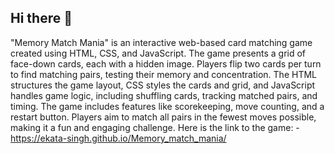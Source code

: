 ## Hi there 👋
"Memory Match Mania" is an interactive web-based card matching game created using HTML, CSS, and JavaScript. The game presents a grid of face-down cards, each with a hidden image. Players flip two cards per turn to find matching pairs, testing their memory and concentration. The HTML structures the game layout, CSS styles the cards and grid, and JavaScript handles game logic, including shuffling cards, tracking matched pairs, and timing. The game includes features like scorekeeping, move counting, and a restart button. Players aim to match all pairs in the fewest moves possible, making it a fun and engaging challenge.
Here is the link to the game: - https://ekata-singh.github.io/Memory_match_mania/
